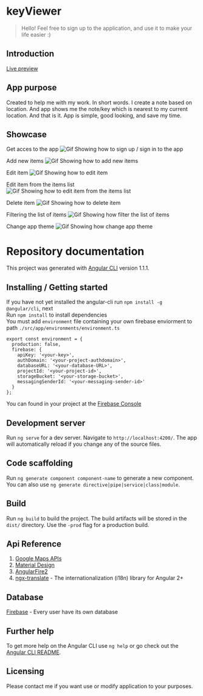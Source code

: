 # keyViewer
> Hello! Feel free to sign up to the application, and use it to make your life easier :)

## Introduction
[Live preview](https://keyviewer-d5825.firebaseapp.com/)

## App purpose
Created to help me with my work. In short words. 
I create a note based on location.
And app shows me the note/key which is nearest to my current location.
And that is it. App is simple, good looking, and save my time.

## Showcase
Get acces to the app
![Gif Showing how to sign up / sign in to the app](./src/static/gif/signin.gif)

Add new items
![Gif Showing how to add new items](./src/static/gif/addnew.gif)

Edit item
![Gif Showing how to edit item](./src/static/gif/edit.gif)

Edit item from the items list
![Gif Showing how to edit item from the items list](./src/static/gif/editlist.gif)

Delete item
![Gif Showing how to delete item](./src/static/gif/delete.gif)

Filtering the list of items
![Gif Showing how filter the list of items](./src/static/gif/filter.gif)

Change app theme
![Gif Showing how change app theme](./src/static/gif/settings.gif)

# Repository documentation

This project was generated with [Angular CLI](https://github.com/angular/angular-cli) version 1.1.1.

## Installing / Getting started

If you have not yet installed the angular-cli run `npm install -g @angular/cli`, next  
Run `npm install` to install dependencies  
You must add `environment` file containing your own firebase enviorment to path `./src/app/environments/environment.ts`
```
export const environment = {
  production: false,
  firebase: {
    apiKey: '<your-key>',
    authDomain: '<your-project-authdomain>',
    databaseURL: '<your-database-URL>',
    projectId: '<your-project-id>',
    storageBucket: '<your-storage-bucket>',
    messagingSenderId: '<your-messaging-sender-id>'
  }
};
```
You can found in your project at the [Firebase Console](https://console.firebase.google.com)

## Development server

Run `ng serve` for a dev server. Navigate to `http://localhost:4200/`. The app will automatically reload if you change any of the source files.

## Code scaffolding

Run `ng generate component component-name` to generate a new component. You can also use `ng generate directive|pipe|service|class|module`.

## Build

Run `ng build` to build the project. The build artifacts will be stored in the `dist/` directory. Use the `-prod` flag for a production build.

## Api Reference

1. [Google Maps APIs](https://developers.google.com/maps/)
2. [Material Design](https://material.angular.io/)
3. [AngularFire2](https://github.com/angular/angularfire2)
4. [ngx-translate](http://www.ngx-translate.com/) - The internationalization (i18n) library for Angular 2+

## Database

[Firebase](https://firebase.google.com/) - Every user have its own database

## Further help

To get more help on the Angular CLI use `ng help` or go check out the [Angular CLI README](https://github.com/angular/angular-cli/blob/master/README.md).

## Licensing

Please contact me if you want use or modify application to your purposes.